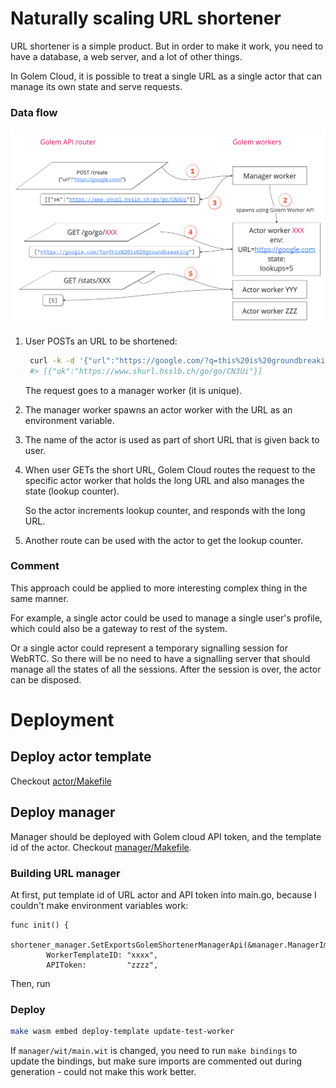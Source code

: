 
# Naturally scaling URL shortener

URL shortener is a simple product.
But in order to make it work, you need to have a database, a web server, and a lot of other things.

In Golem Cloud, it is possible to treat a single URL as a single actor that
can manage its own state and serve requests.

### Data flow

![dataflow.png](dataflow.png)

1. User POSTs an URL to be shortened:
   ```bash
    curl -k -d '{"url":"https://google.com/?q=this%20is%20groundbreaking"}' https://www.shurl.hsslb.ch/create
    #> [{"ok":"https://www.shurl.hsslb.ch/go/go/CN3Ui"}]
   ```
   The request goes to a manager worker (it is unique).
2. The manager worker spawns an actor worker with the URL as an environment variable.
3. The name of the actor is used as part of short URL that is given back to user.
4. When user GETs the short URL, Golem Cloud routes the request to the specific actor worker
   that holds the long URL and also manages the state (lookup counter).
   
   So the actor increments lookup counter, and responds with the long URL.
5. Another route can be used with the actor to get the lookup counter.


### Comment

This approach could be applied to more interesting complex thing in the same manner.

For example, a single actor could be used to manage a single user's profile,
which could also be a gateway to rest of the system.

Or a single actor could represent a temporary signalling session for WebRTC.
So there will be no need to have a signalling server that should manage all the states of all the sessions.
After the session is over, the actor can be disposed.


# Deployment

## Deploy actor template

Checkout [actor/Makefile](actor/Makefile)

## Deploy manager

Manager should be deployed with Golem cloud API token, and the template id of the actor.
Checkout [manager/Makefile](manager/Makefile).

### Building URL manager

At first, put template id of URL actor and API token into main.go, because I couldn't make environment variables work:
```
func init() {
    shortener_manager.SetExportsGolemShortenerManagerApi(&manager.ManagerImpl{
        WorkerTemplateID: "xxxx",
        APIToken:         "zzzz",
```

Then, run


### Deploy

```bash
make wasm embed deploy-template update-test-worker
```

If `manager/wit/main.wit` is changed, you need to run `make bindings` to update the bindings,
but make sure imports are commented out during generation - could not make this work better.
